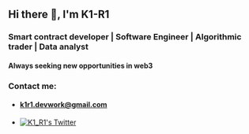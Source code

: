 ## Hi there 👋, I'm K1-R1

### Smart contract developer | Software Engineer | Algorithmic trader | Data analyst
#### Always seeking new opportunities in web3

### Contact me:
- #### k1r1.devwork@gmail.com
- [![K1_R1's Twitter](https://img.shields.io/badge/Twitter-1DA1F2?style=for-the-badge&logo=twitter&logoColor=white)](https://twitter.com/K1_R1_)
